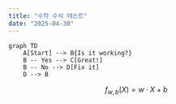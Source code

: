 ```yaml
---
title: "수학 수식 테스트"
date: "2025-04-30"
---
```


```mermaid
graph TD
    A[Start] --> B{Is it working?}
    B -- Yes --> C[Great!]
    B -- No --> D[Fix it]
    D --> B
```

$$f_{w,b}(X) = w \cdot X + b$$


